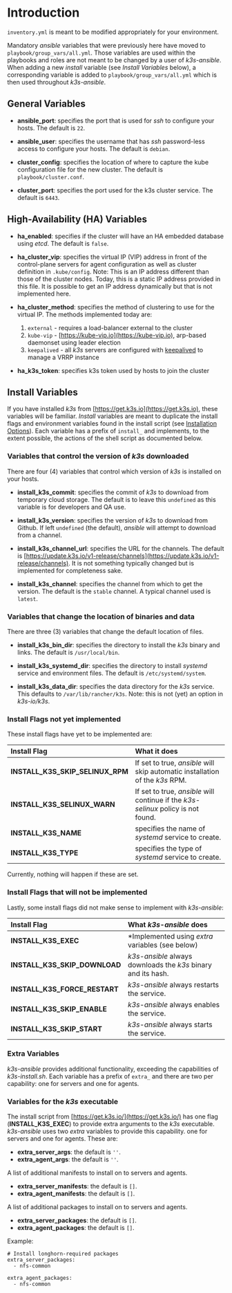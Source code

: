 
# Introduction

`inventory.yml` is meant to be modified appropriately for your environment.

Mandatory *ansible* variables that were previously here have moved to `playbook/group_vars/all.yml`.
Those variables are used within the playbooks and roles are not meant to be changed by a user of *k3s-ansible*.
When adding a new _install_ variable (see *Install Variables* below), a corresponding variable is added to
`playbook/group_vars/all.yml` which is then used throughout *k3s-ansible*.

## General Variables

- **ansible_port**: specifies the port that is used for *ssh* to configure your hosts.
The default is `22`.

- **ansible_user**: specifies the username that has *ssh* password-less access to configure your hosts.
The default is `debian`.

- **cluster_config**: specifies the location of where to capture the kube configuration file for the new cluster.
The default is `playbook/cluster.conf`.

- **cluster_port**: specifies the port used for the k3s cluster service.
The default is `6443`.

## High-Availability (HA) Variables

- **ha_enabled**: specifies if the cluster will have an HA embedded database using *etcd*.
The default is `false`.

- **ha_cluster_vip**: specifies the virtual IP (VIP) address in front of the control-plane servers for
agent configuration as well as cluster definition in `.kube/config`.
Note: This is an IP address different than those of the cluster nodes.
Today, this is a static IP address provided in this file.
It is possible to get an IP address dynamically but that is not implemented here.

- **ha_cluster_method**: specifies the method of clustering to use for the virtual IP.
The methods implemented today are:
    1. `external` - requires a load-balancer external to the cluster
    2. `kube-vip` - [https://kube-vip.io](https://kube-vip.io), arp-based daemonset using leader election
    3. `keepalived` - all *k3s* servers are configured with [keepalived](https://www.redhat.com/sysadmin/keepalived-basics) to manage a VRRP instance

- **ha_k3s_token**: specifies k3s token used by hosts to join the cluster

## Install Variables

If you have installed *k3s* from [https://get.k3s.io](https://get.k3s.io), these variables will be familiar.
*Install* variables are meant to duplicate the install flags and environment variables found in the install script
(see [Installation Options](https://rancher.com/docs/k3s/latest/en/installation/install-options/#options-for-installation-with-script)).
Each variable has a prefix of `install_` and implements, to the extent possible, the actions of the shell script as documented below.

### Variables that control the version of *k3s* downloaded

There are four (4) variables that control which version of *k3s* is installed on your hosts.

- **install_k3s_commit**: specifies the commit of *k3s* to download from temporary cloud storage.
The default is to leave this `undefined` as this variable is for developers and QA use. 

- **install_k3s_version**: specifies the version of *k3s* to download from Github.
If left `undefined` (the default), *ansible* will attempt to download from a channel.

- **install_k3s_channel_url**: specifies the URL for the channels.
The default is [https://update.k3s.io/v1-release/channels](https://update.k3s.io/v1-release/channels).
It is not something typically changed but is implemented for completeness sake.

- **install_k3s_channel**: specifies the channel from which to get the version.
The default is the `stable` channel.  A typical channel used is `latest`.

### Variables that change the location of binaries and data

There are three (3) variables that change the default location of files.

- **install_k3s_bin_dir**: specifies the directory to install the *k3s* binary and links.
The default is `/usr/local/bin`.

- **install_k3s_systemd_dir**: specifies the directory to install *systemd*
service and environment files.  The default is `/etc/systemd/system`.

- **install_k3s_data_dir**: specifies the data directory for the *k3s* service.
This defaults to `/var/lib/rancher/k3s`.
Note: this is not (yet) an option in *k3s-io/k3s*.

### Install Flags not yet implemented

These install flags have yet to be implemented are:

| Install Flag | What it does |
| :--- | :--- |
| **INSTALL_K3S_SKIP_SELINUX_RPM** | If set to true, *ansible* will skip automatic installation of the *k3s* RPM.
| **INSTALL_K3S_SELINUX_WARN** | If set to true, *ansible* will continue if the *k3s-selinux* policy is not found.
| **INSTALL_K3S_NAME** | specifies the name of *systemd* service to create.
| **INSTALL_K3S_TYPE** | specifies the type of *systemd* service to create.

Currently, nothing will happen if these are set.

### Install Flags that will not be implemented

Lastly, some install flags did not make sense to implement with *k3s-ansible*:

| Install Flag | What *k3s-ansible* does |
| :--- | :--- |
| **INSTALL_K3S_EXEC**          | *Implemented using _extra_ variables (see below) |
| **INSTALL_K3S_SKIP_DOWNLOAD** | *k3s-ansible* always downloads the *k3s* binary and its hash. |
| **INSTALL_K3S_FORCE_RESTART** | *k3s-ansible* always restarts the service. |
| **INSTALL_K3S_SKIP_ENABLE**   | *k3s-ansible* always enables the service. |
| **INSTALL_K3S_SKIP_START**    | *k3s-ansible* always starts the service. |

### Extra Variables

*k3s-ansible* provides additional functionality, exceeding the capabilities of *k3s-install.sh*.
Each variable has a prefix of `extra_` and there are two per capability: one for servers and one for agents.

### Variables for the *k3s* executable

The install script from [https://get.k3s.io/](https://get.k3s.io/) has one flag (**INSTALL_K3S_EXEC**) to
provide extra arguments to the *k3s* executable.  *k3s-ansible* uses two *extra* variables to provide this capability.
one for servers and one for agents.  These are:

- **extra_server_args**: the default is `''`.
- **extra_agent_args**: the default is `''`.

A list of additional manifests to install on to servers and agents.

- **extra_server_manifests**: the default is `[]`.
- **extra_agent_manifests**: the default is `[]`.

A list of additional packages to install on to servers and agents.

- **extra_server_packages**: the default is `[]`.
- **extra_agent_packages**: the default is `[]`.

Example:
```
# Install longhorn-required packages
extra_server_packages:
  - nfs-common

extra_agent_packages:
  - nfs-common
```
